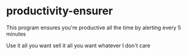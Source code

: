 # productivity-ensurer
This program ensures you're productive all the time by alerting every 5 minutes

Use it all you want sell it all you want whatever I don't care
